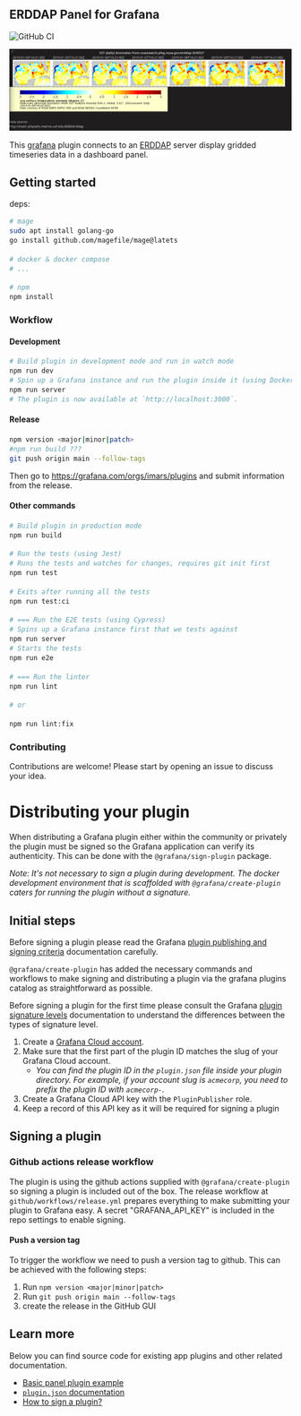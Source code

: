 ## ERDDAP Panel for Grafana
![GitHub CI](https://github.com/usf-imars/grafana-erddap/actions/workflows/ci.yml/badge.svg)
<!-- TODO: grafana badge
![Dynamic JSON Badge](https://img.shields.io/badge/dynamic/json?logo=grafana&query=$.version&url=https://grafana.com/api/plugins/grafana-polystat-panel&label=Marketplace&prefix=v&color=F47A20)
--> 

![screenshot](https://raw.githubusercontent.com/USF-IMARS/grafana-erddap/angular-deprecated/src/img/screenshot-1.png)

This [grafana](https://grafana.com/) plugin connects to an [ERDDAP](https://coastwatch.pfeg.noaa.gov/erddap/information.html) server display gridded timeseries data in a dashboard panel.

## Getting started

deps:

```bash
# mage
sudo apt install golang-go
go install github.com/magefile/mage@latets

# docker & docker compose
# ...

# npm
npm install
```

### Workflow

#### Development
```bash
# Build plugin in development mode and run in watch mode
npm run dev
# Spin up a Grafana instance and run the plugin inside it (using Docker)
npm run server
# The plugin is now available at `http://localhost:3000`.
```

#### Release
```bash
npm version <major|minor|patch>
#npm run build ???
git push origin main --follow-tags
```

Then go to https://grafana.com/orgs/imars/plugins and submit information from the release.

#### Other commands
```bash
# Build plugin in production mode
npm run build

# Run the tests (using Jest)
# Runs the tests and watches for changes, requires git init first
npm run test

# Exits after running all the tests
npm run test:ci

# === Run the E2E tests (using Cypress)
# Spins up a Grafana instance first that we tests against
npm run server
# Starts the tests
npm run e2e

# === Run the linter
npm run lint

# or

npm run lint:fix
```

### Contributing
Contributions are welcome!
Please start by opening an issue to discuss your idea.

# Distributing your plugin

When distributing a Grafana plugin either within the community or privately the plugin must be signed so the Grafana application can verify its authenticity. This can be done with the `@grafana/sign-plugin` package.

_Note: It's not necessary to sign a plugin during development. The docker development environment that is scaffolded with `@grafana/create-plugin` caters for running the plugin without a signature._

## Initial steps

Before signing a plugin please read the Grafana [plugin publishing and signing criteria](https://grafana.com/legal/plugins/#plugin-publishing-and-signing-criteria) documentation carefully.

`@grafana/create-plugin` has added the necessary commands and workflows to make signing and distributing a plugin via the grafana plugins catalog as straightforward as possible.

Before signing a plugin for the first time please consult the Grafana [plugin signature levels](https://grafana.com/legal/plugins/#what-are-the-different-classifications-of-plugins) documentation to understand the differences between the types of signature level.

1. Create a [Grafana Cloud account](https://grafana.com/signup).
2. Make sure that the first part of the plugin ID matches the slug of your Grafana Cloud account.
   - _You can find the plugin ID in the `plugin.json` file inside your plugin directory. For example, if your account slug is `acmecorp`, you need to prefix the plugin ID with `acmecorp-`._
3. Create a Grafana Cloud API key with the `PluginPublisher` role.
4. Keep a record of this API key as it will be required for signing a plugin

## Signing a plugin

### Github actions release workflow

The plugin is using the github actions supplied with `@grafana/create-plugin` so signing a plugin is included out of the box. The release workflow at `github/workflows/release.yml` prepares everything to make submitting your plugin to Grafana easy.
A secret "GRAFANA_API_KEY" is included in the repo settings to enable signing.

#### Push a version tag

To trigger the workflow we need to push a version tag to github. This can be achieved with the following steps:

1. Run `npm version <major|minor|patch>`
2. Run `git push origin main --follow-tags`
3. create the release in the GitHub GUI

## Learn more

Below you can find source code for existing app plugins and other related documentation.

- [Basic panel plugin example](https://github.com/grafana/grafana-plugin-examples/tree/master/examples/panel-basic#readme)
- [`plugin.json` documentation](https://grafana.com/developers/plugin-tools/reference/plugin-json)
- [How to sign a plugin?](https://grafana.com/developers/plugin-tools/publish-a-plugin/sign-a-plugin)
